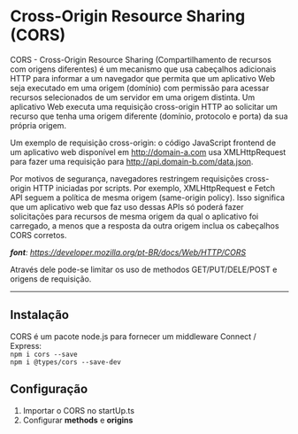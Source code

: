 # Cross-Origin Resource Sharing (CORS)

CORS - Cross-Origin Resource Sharing (Compartilhamento de recursos com origens diferentes) é um mecanismo que usa cabeçalhos adicionais HTTP para informar a um navegador que permita que um aplicativo Web seja executado em uma origem (domínio) com permissão para acessar recursos selecionados de um servidor em uma origem distinta. Um aplicativo Web executa uma requisição cross-origin HTTP ao solicitar um recurso que tenha uma origem diferente (domínio, protocolo e porta) da sua própria origem.

Um exemplo de requisição cross-origin: o código JavaScript frontend de um aplicativo web disponível em http://domain-a.com usa XMLHttpRequest para fazer uma requisição para http://api.domain-b.com/data.json.

Por motivos de segurança, navegadores restringem requisições cross-origin HTTP iniciadas por scripts. Por exemplo, XMLHttpRequest e Fetch API seguem a política de mesma origem (same-origin policy). Isso significa que um aplicativo web que faz uso dessas APIs só poderá fazer solicitações para recursos de mesma origem da qual o aplicativo foi carregado, a menos que a resposta da outra origem inclua os cabeçalhos CORS corretos.

***font**: https://developer.mozilla.org/pt-BR/docs/Web/HTTP/CORS*

Através dele pode-se limitar os uso de methodos GET/PUT/DELE/POST e origens de requisição.

------------------------------

## Instalação
CORS é um pacote node.js para fornecer um middleware Connect / Express:   
```npm i cors --save```   
```npm i @types/cors --save-dev```

## Configuração
1. Importar o CORS no startUp.ts
2. Configurar **methods** e **origins**